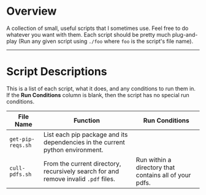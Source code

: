 # Overview

A collection of small, useful scripts that I sometimes use. Feel free to do whatever you want with them. Each script should be pretty much plug-and-play (Run any given script using `./foo` where `foo` is the script's file name).

***

# Script Descriptions

This is a list of each script, what it does, and any conditions to run them in. If the **Run Conditions** column is blank, then the script has no special run conditions. 

| File Name         | Function                                                                            | Run Conditions                                         |
| ----------------- | ----------------------------------------------------------------------------------- | ------------------------------------------------------ |
| `get-pip-reqs.sh` | List each pip package and its dependencies in the current python environment.       |                                                        |
| `cull-pdfs.sh`    | From the current directory, recursively search for and remove invalid `.pdf` files. | Run within a directory that contains all of your pdfs. |

